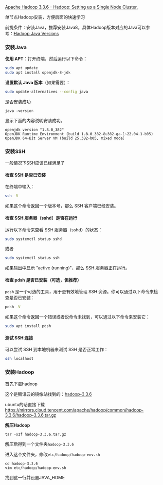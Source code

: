 [Apache Hadoop 3.3.6 – Hadoop: Setting up a Single Node Cluster.](https://hadoop.apache.org/docs/current/hadoop-project-dist/hadoop-common/SingleCluster.html)

单节点Hadoop安装，方便后面的快速学习

前提条件：安装Java，推荐安装Java8，具体Hadoop版本对应的Java可以参考：[Hadoop Java Versions](https://cwiki.apache.org/confluence/display/HADOOP/Hadoop+Java+Versions)

### 安装Java

**使用 APT**：打开终端，然后运行以下命令：

```bash
sudo apt update
sudo apt install openjdk-8-jdk
```

**设置默认 Java 版本**（如果需要）：

```bash
sudo update-alternatives --config java
```

是否安装成功

```
java -version
```

显示下面的内容说明安装成功。

```
openjdk version "1.8.0_382"
OpenJDK Runtime Environment (build 1.8.0_382-8u382-ga-1~22.04.1-b05)
OpenJDK 64-Bit Server VM (build 25.382-b05, mixed mode)
```

### 安装SSH

一般情况下SSH应该已经满足了

#### 检查 SSH 是否已安装

在终端中输入：

```bash
ssh -V
```

如果这个命令返回一个版本号，那么 SSH 客户端已经安装。

#### 检查 SSH 服务器（sshd）是否在运行

运行以下命令来查看 SSH 服务器（sshd）的状态：

```bash
sudo systemctl status sshd
```

或者

```bash
sudo systemctl status ssh
```

如果输出中显示 "active (running)"，那么 SSH 服务器正在运行。

#### 检查 pdsh 是否已安装（可选，但推荐）

`pdsh` 是一个可选的工具，用于更有效地管理 SSH 资源。你可以通过以下命令来检查是否已安装：

```bash
pdsh -V
```

如果这个命令返回一个错误或者说命令未找到，可以通过以下命令来安装它：

```bash
sudo apt install pdsh
```

#### 测试 SSH 连接

可以尝试 SSH 到本地机器来测试 SSH 是否正常工作：

```bash
ssh localhost
```

### 安装Hadoop

首先下载hadoop

这个是腾讯云的镜像站找到的：[hadoop-3.3.6](https://mirrors.cloud.tencent.com/apache/hadoop/common/hadoop-3.3.6/)

ubuntu的话直接下载 https://mirrors.cloud.tencent.com/apache/hadoop/common/hadoop-3.3.6/hadoop-3.3.6.tar.gz

**解压Hadoop**

```
tar -xzf hadoop-3.3.6.tar.gz
```

解压后得到一个文件夹`hadoop-3.3.6`

进入这个文件夹，修改`etc/hadoop/hadoop-env.sh`

```
cd hadoop-3.3.6
vim etc/hadoop/hadoop-env.sh
```

找到这一行并设置JAVA_HOME

